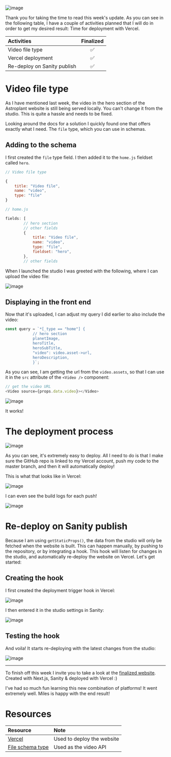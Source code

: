 ![image](https://raw.githubusercontent.com/Meet-Miles/astroplant/master/docs/images/week-15.png)

Thank you for taking the time to read this week's update. As you can see in the following table, I have a couple of activities planned that I will do in order to get my desired result: Time for deployment with Vercel.

| Activities                  | Finalized |
| :-------------------------- | :-------: |
| Video file type             |    ✅     |
| Vercel deployment           |    ✅     |
| Re-deploy on Sanity publish |    ✅     |

# Video file type

As I have mentioned last week, the video in the hero section of the Astroplant website is still being served locally. You can't change it from the studio. This is quite a hassle and needs to be fixed.

Looking around the docs for a solution I quickly found one that offers exactly what I need. The `file` type, which you can use in schemas.

## Adding to the schema

I first created the `file` type field. I then added it to the `home.js` fieldset called `hero`.

```javascript
// Video file type

{
    title: "Video file",
    name: "video",
    type: "file"
}
```

```javascript
// home.js

fields: [
        // hero section
        // other fields
        {
            title: "Video file",
            name: "video",
            type: "file",
            fieldset: "hero",
        },
        // other fields
```

When I launched the studio I was greeted with the following, where I can upload the video file:

![image](https://raw.githubusercontent.com/Meet-Miles/astroplant/master/docs/images/mux-api-granted.jpg)

## Displaying in the front end

Now that it's uploaded, I can adjust my query I did earlier to also include the video:

```javascript
const query = `*[_type == "home"] {
            // hero section
            planetImage,
            heroTitle,
            heroSubTitle,
            "video": video.asset->url,
            heroDescription,
            }`;
```

As you can see, I am getting the url from the `video.assets`, so that I can use it in the `src` attribute of the `<Video />` component:

```javascript
// get the video URL
<Video source={props.data.video}></Video>
```

![image](https://raw.githubusercontent.com/Meet-Miles/astroplant/master/docs/images/video-proof.jpg)

It works!

# The deployment process

![image](https://raw.githubusercontent.com/Meet-Miles/astroplant/master/docs/images/deployment-process.jpg)

As you can see, it's extremely easy to deploy. All I need to do is that I make sure the GitHub repo is linked to my Vercel account, push my code to the master branch, and then it will automatically deploy!

This is what that looks like in Vercel:

![image](https://raw.githubusercontent.com/Meet-Miles/astroplant/master/docs/images/vercel1.jpg)

I can even see the build logs for each push!

![image](https://raw.githubusercontent.com/Meet-Miles/astroplant/master/docs/images/vercelbuild.jpg)

# Re-deploy on Sanity publish

Because I am using `getStaticProps()`, the data from the studio will only be fetched when the website is built. This can happen manually, by pushing to the repository, or by integrating a hook. This hook will listen for changes in the studio, and automatically re-deploy the website on Vercel. Let's get started:

## Creating the hook

I first created the deployment trigger hook in Vercel:

![image](https://raw.githubusercontent.com/Meet-Miles/astroplant/master/docs/images/deploy-hook-vercel.jpg)

I then entered it in the studio settings in Sanity:

![image](https://raw.githubusercontent.com/Meet-Miles/astroplant/master/docs/images/deploy-hook-sanity.jpg)

## Testing the hook

And voila! It starts re-deploying with the latest changes from the studio:

![image](https://raw.githubusercontent.com/Meet-Miles/astroplant/master/docs/images/deploying.jpg)

---

To finish off this week I invite you to take a look at the [finalized website](https://astroplant.now.sh/). Created with Next.js, Sanity & deployed with Vercel :)

I've had so much fun learning this new combination of platforms! It went extremely well. Miles is happy with the end result!

# Resources

| Resource                                                 | Note                       |
| :------------------------------------------------------- | :------------------------- |
| [Vercel](https://vercel.com)                             | Used to deploy the website |
| [File schema type](https://www.sanity.io/docs/file-type) | Used as the video API      |
